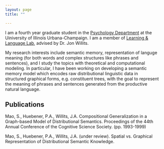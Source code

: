 ```yaml
---
layout: page
title: ""

---
```


I am a fourth year graduate student in the [Psychology Department](https://psychology.illinois.edu/) at the Uiniversity of Illinois Urbana-Champaign. I am a member of [Learning & Language Lab](http://learninglanguagelab.org/), advised by Dr. Jon Willits.

My research interests include semantic memory, representation of languge meaning (for both words and complex structures like phrases and sentences), and I study the topics with theoretical and computational modeling. In particular, I have been working on developing a semantic memory model which encodes raw distributional linguistic data in structured graphical forms, e.g. constituent trees, with the goal to represent the meaning of phrases and sentences generated from the productive natural language.

## Publications

Mao, S., Huebener, P.A., Willits, J.A. Compositional Generalization in a Graph-based Model of Distributional Semantics. Proceedings of the 44th Annual Conference of the Cognitive Science Society. (pp. 1993-1999)

Mao, S., Huebener, P.A., Willits, J.A. (under review). Spatial vs. Graphical Representation of Distributional Semantic Knowledge.

